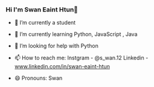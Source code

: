 ### Hi I'm Swan Eaint Htun👋



- 🔭 I’m currently a student
- 🌱 I’m currently learning Python, JavaScript , Java

- 🤔 I’m looking for help with Python

- 📫 How to reach me: Instgram - @s_wan.12 
                     Linkedin - www.linkedin.com/in/swan-eaint-htun
- 😄 Pronouns: Swan
